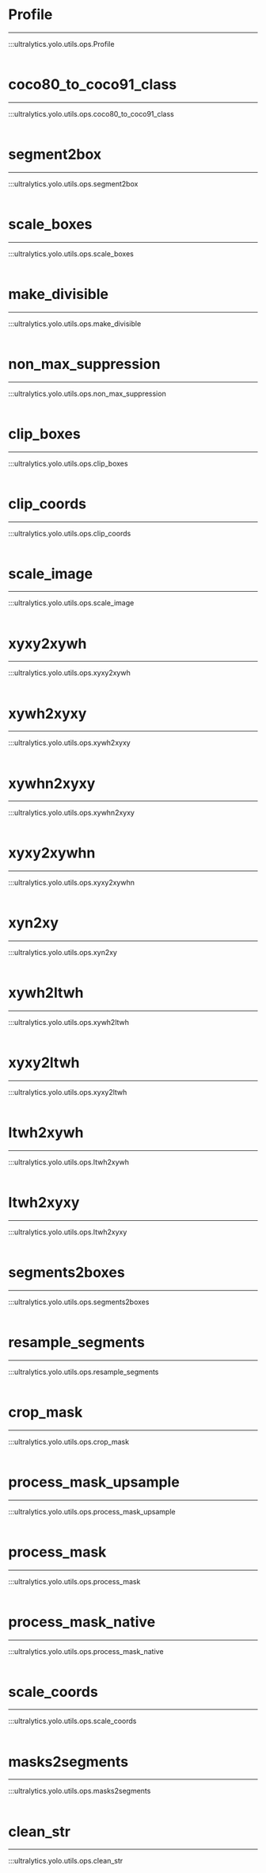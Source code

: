# Profile
---
:::ultralytics.yolo.utils.ops.Profile
<br><br>

# coco80_to_coco91_class
---
:::ultralytics.yolo.utils.ops.coco80_to_coco91_class
<br><br>

# segment2box
---
:::ultralytics.yolo.utils.ops.segment2box
<br><br>

# scale_boxes
---
:::ultralytics.yolo.utils.ops.scale_boxes
<br><br>

# make_divisible
---
:::ultralytics.yolo.utils.ops.make_divisible
<br><br>

# non_max_suppression
---
:::ultralytics.yolo.utils.ops.non_max_suppression
<br><br>

# clip_boxes
---
:::ultralytics.yolo.utils.ops.clip_boxes
<br><br>

# clip_coords
---
:::ultralytics.yolo.utils.ops.clip_coords
<br><br>

# scale_image
---
:::ultralytics.yolo.utils.ops.scale_image
<br><br>

# xyxy2xywh
---
:::ultralytics.yolo.utils.ops.xyxy2xywh
<br><br>

# xywh2xyxy
---
:::ultralytics.yolo.utils.ops.xywh2xyxy
<br><br>

# xywhn2xyxy
---
:::ultralytics.yolo.utils.ops.xywhn2xyxy
<br><br>

# xyxy2xywhn
---
:::ultralytics.yolo.utils.ops.xyxy2xywhn
<br><br>

# xyn2xy
---
:::ultralytics.yolo.utils.ops.xyn2xy
<br><br>

# xywh2ltwh
---
:::ultralytics.yolo.utils.ops.xywh2ltwh
<br><br>

# xyxy2ltwh
---
:::ultralytics.yolo.utils.ops.xyxy2ltwh
<br><br>

# ltwh2xywh
---
:::ultralytics.yolo.utils.ops.ltwh2xywh
<br><br>

# ltwh2xyxy
---
:::ultralytics.yolo.utils.ops.ltwh2xyxy
<br><br>

# segments2boxes
---
:::ultralytics.yolo.utils.ops.segments2boxes
<br><br>

# resample_segments
---
:::ultralytics.yolo.utils.ops.resample_segments
<br><br>

# crop_mask
---
:::ultralytics.yolo.utils.ops.crop_mask
<br><br>

# process_mask_upsample
---
:::ultralytics.yolo.utils.ops.process_mask_upsample
<br><br>

# process_mask
---
:::ultralytics.yolo.utils.ops.process_mask
<br><br>

# process_mask_native
---
:::ultralytics.yolo.utils.ops.process_mask_native
<br><br>

# scale_coords
---
:::ultralytics.yolo.utils.ops.scale_coords
<br><br>

# masks2segments
---
:::ultralytics.yolo.utils.ops.masks2segments
<br><br>

# clean_str
---
:::ultralytics.yolo.utils.ops.clean_str
<br><br>
